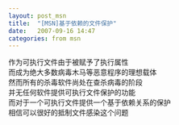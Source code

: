 ```yaml
---
layout: post_msn
title:  "[MSN]基于依赖的文件保护"
date:   2007-09-16 14:47
categories: from msn
---
```

作为可执行文件由于被赋予了执行属性  
而成为绝大多数病毒木马等恶意程序的理想载体  
然而所有的杀毒软件尚处在查杀病毒的阶段  
并无任何软件提供可执行文件保护的功能  
而对于一个可执行文件提供一个基于依赖关系的保护  
相信可以很好的抵制文件感染这个问题  